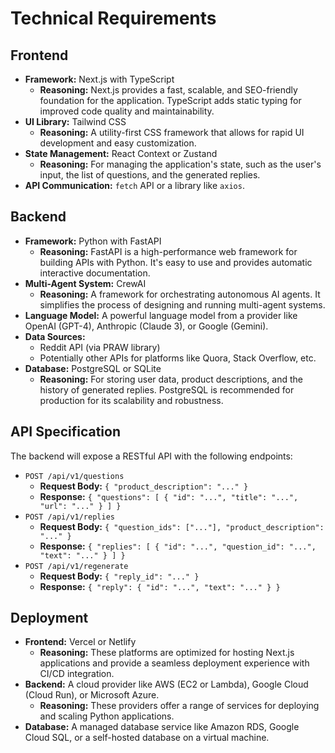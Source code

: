 # Technical Requirements

## Frontend

-   **Framework:** Next.js with TypeScript
    -   **Reasoning:** Next.js provides a fast, scalable, and SEO-friendly foundation for the application. TypeScript adds static typing for improved code quality and maintainability.
-   **UI Library:** Tailwind CSS
    -   **Reasoning:** A utility-first CSS framework that allows for rapid UI development and easy customization.
-   **State Management:** React Context or Zustand
    -   **Reasoning:** For managing the application's state, such as the user's input, the list of questions, and the generated replies.
-   **API Communication:** `fetch` API or a library like `axios`.

## Backend

-   **Framework:** Python with FastAPI
    -   **Reasoning:** FastAPI is a high-performance web framework for building APIs with Python. It's easy to use and provides automatic interactive documentation.
-   **Multi-Agent System:** CrewAI
    -   **Reasoning:** A framework for orchestrating autonomous AI agents. It simplifies the process of designing and running multi-agent systems.
-   **Language Model:** A powerful language model from a provider like OpenAI (GPT-4), Anthropic (Claude 3), or Google (Gemini).
-   **Data Sources:**
    -   Reddit API (via PRAW library)
    -   Potentially other APIs for platforms like Quora, Stack Overflow, etc.
-   **Database:** PostgreSQL or SQLite
    -   **Reasoning:** For storing user data, product descriptions, and the history of generated replies. PostgreSQL is recommended for production for its scalability and robustness.

## API Specification

The backend will expose a RESTful API with the following endpoints:

-   `POST /api/v1/questions`
    -   **Request Body:** `{ "product_description": "..." }`
    -   **Response:** `{ "questions": [ { "id": "...", "title": "...", "url": "..." } ] }`
-   `POST /api/v1/replies`
    -   **Request Body:** `{ "question_ids": ["..."], "product_description": "..." }`
    -   **Response:** `{ "replies": [ { "id": "...", "question_id": "...", "text": "..." } ] }`
-   `POST /api/v1/regenerate`
    -   **Request Body:** `{ "reply_id": "..." }`
    -   **Response:** `{ "reply": { "id": "...", "text": "..." } }`

## Deployment

-   **Frontend:** Vercel or Netlify
    -   **Reasoning:** These platforms are optimized for hosting Next.js applications and provide a seamless deployment experience with CI/CD integration.
-   **Backend:** A cloud provider like AWS (EC2 or Lambda), Google Cloud (Cloud Run), or Microsoft Azure.
    -   **Reasoning:** These providers offer a range of services for deploying and scaling Python applications.
-   **Database:** A managed database service like Amazon RDS, Google Cloud SQL, or a self-hosted database on a virtual machine.
